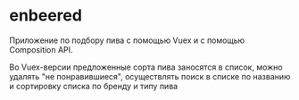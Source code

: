 # enbeered


Приложение по подбору пива с помощью Vuex и c помощью Composition API. 

Во Vuex-версии предложенные сорта пива заносятся в список, можно удалять "не понравившиеся",
осуществлять поиск в списке по названию и сортировку списка по бренду и типу пива

